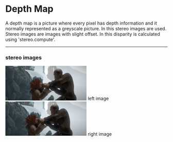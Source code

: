 # Depth Map

A depth map is a picture where every pixel has depth information and it normally represented as a greyscale picture. In this stereo images are used. Stereo images are  images with slight offset. In this disparity is calculated using 'stereo.compute'.

---

### stereo images

<img src="left.jpg" width="50%" />   left image 
<img src="right.jpg" width="50%" />  right image
                              

